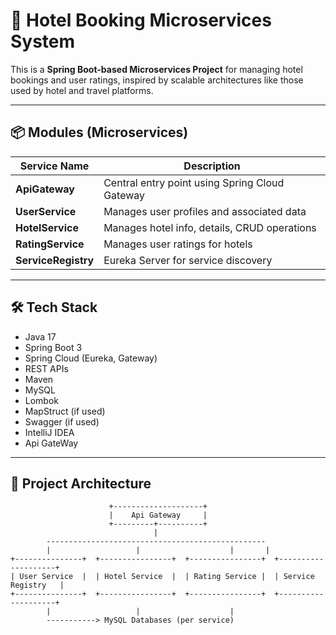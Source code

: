 # 🏨 Hotel Booking Microservices System

This is a **Spring Boot-based Microservices Project** for managing hotel bookings and user ratings, inspired by scalable architectures like those used by hotel and travel platforms.

---

## 📦 Modules (Microservices)

| Service Name      | Description                                      |
|-------------------|--------------------------------------------------|
| **ApiGateway**    | Central entry point using Spring Cloud Gateway   |
| **UserService**   | Manages user profiles and associated data        |
| **HotelService**  | Manages hotel info, details, CRUD operations     |
| **RatingService** | Manages user ratings for hotels                  |
| **ServiceRegistry** | Eureka Server for service discovery           |

---

## 🛠️ Tech Stack

- Java 17
- Spring Boot 3
- Spring Cloud (Eureka, Gateway)
- REST APIs
- Maven
- MySQL
- Lombok
- MapStruct (if used)
- Swagger (if used)
- IntelliJ IDEA
- Api GateWay

---

## 🔧 Project Architecture

```text
                      +--------------------+
                      |    Api Gateway     |
                      +---------+----------+
                                |
        -------------------------------------------------
        |                   |                    |       |
+---------------+  +----------------+  +----------------+  +--------------------+
| User Service  |  | Hotel Service  |  | Rating Service |  | Service Registry   |
+---------------+  +----------------+  +----------------+  +--------------------+
        |                   |                    |
        -----------> MySQL Databases (per service)
